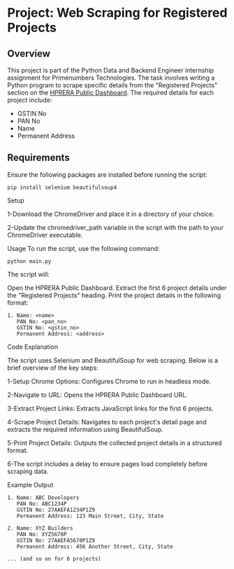 # Project: Web Scraping for Registered Projects

## Overview
This project is part of the Python Data and Backend Engineer internship assignment for Primenumbers Technologies. The task involves writing a Python program to scrape specific details from the "Registered Projects" section on the [HPRERA Public Dashboard](https://hprera.nic.in/PublicDashboard). The required details for each project include:

- GSTIN No
- PAN No
- Name
- Permanent Address

## Requirements
Ensure the following packages are installed before running the script:

```
pip install selenium beautifulsoup4 
```

Setup

1-Download the ChromeDriver and place it in a directory of your choice.

2-Update the chromedriver_path variable in the script with the path to your ChromeDriver executable.

Usage
To run the script, use the following command:
```
python main.py
```

The script will:

Open the HPRERA Public Dashboard.
Extract the first 6 project details under the "Registered Projects" heading.
Print the project details in the following format:

```
1. Name: <name>
   PAN No: <pan_no>
   GSTIN No: <gstin_no>
   Permanent Address: <address>
```

Code Explanation

The script uses Selenium and BeautifulSoup for web scraping. Below is a brief overview of the key steps:

1-Setup Chrome Options: Configures Chrome to run in headless mode.

2-Navigate to URL: Opens the HPRERA Public Dashboard URL.

3-Extract Project Links: Extracts JavaScript links for the first 6 projects.

4-Scrape Project Details: Navigates to each project's detail page and extracts the required information using BeautifulSoup.

5-Print Project Details: Outputs the collected project details in a structured format.

6-The script includes a delay to ensure pages load completely before scraping data.

Example Output

```
1. Name: ABC Developers
   PAN No: ABC1234P
   GSTIN No: 27AAEFA1234P1Z9
   Permanent Address: 123 Main Street, City, State

2. Name: XYZ Builders
   PAN No: XYZ5678P
   GSTIN No: 27AAEFA5678P1Z9
   Permanent Address: 456 Another Street, City, State

... (and so on for 6 projects)
```

